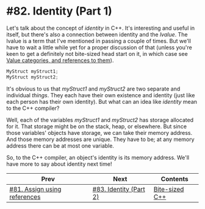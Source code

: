 # #82. Identity (Part 1)

Let's talk about the concept of *identity* in C++. It's interesting and useful in itself, but there's also a connection between identity and the *lvalue*. The lvalue is a term that I've mentioned in passing a couple of times. But we'll have to wait a little while yet for a proper discussion of that (unless you're keen to get a definitely not bite-sized head start on it, in which case see [Value categories, and references to them](https://docs.microsoft.com/windows/uwp/cpp-and-winrt-apis/cpp-value-categories)).

```cpp
MyStruct myStruct1;
MyStruct myStruct2;
```

It's obvious to us that *myStruct1* and *myStruct2* are two separate and individual *things*. They each have their own existence and identity (just like each person has their own identity). But what can an idea like *identity* mean to the C++ compiler?

Well, each of the variables *myStruct1* and *myStruct2* has storage allocated for it. That storage might be on the stack, heap, or elsewhere. But since those variables' objects have storage, we can take their memory address. And those memory addresses are unique. They have to be; at any memory address there can be at most one variable.

So, to the C++ compiler, an object's identity is its memory address. We'll have more to say about identity next time!

|Prev|Next|Contents|
|-|-|-|
|[#81. Assign using references](081.md)|[#83. Identity (Part 2)](083.md)|[Bite-sized C++](../README.md)|
